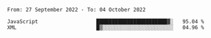 <!--START_SECTION:waka-->

```text
From: 27 September 2022 - To: 04 October 2022

JavaScript                   ███████████████████████▓░   95.04 %
XML                          █▒░░░░░░░░░░░░░░░░░░░░░░░   04.96 %
```

<!--END_SECTION:waka-->
